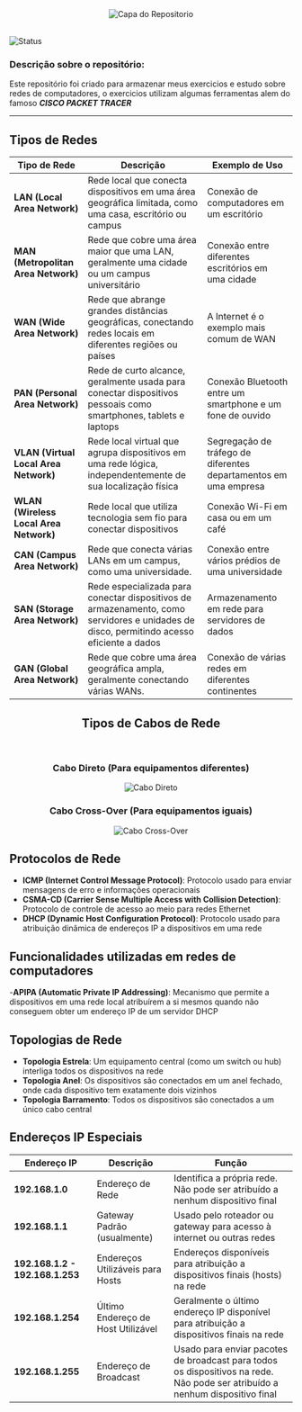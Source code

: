 <div align="center">
  <img src="https://github.com/user-attachments/assets/b27b4e22-0917-42a6-a002-37a7ff385318" alt="Capa do Repositorio">
</div>

<br>

![Status](http://img.shields.io/static/v1?label=STATUS&message=ESTUDANDO&color=yellow&style=for-the-badge)

### Descrição sobre o repositório: 

Este repositório foi criado para armazenar meus exercicios e estudo sobre redes de computadores, o exercicios utilizam algumas ferramentas alem do famoso ***CISCO PACKET TRACER***

<hr>

## Tipos de Redes

| **Tipo de Rede** | **Descrição**                                            | **Exemplo de Uso**                                  |
|------------------|----------------------------------------------------------|-----------------------------------------------------|
| **LAN (Local Area Network)** | Rede local que conecta dispositivos em uma área geográfica limitada, como uma casa, escritório ou campus | Conexão de computadores em um escritório           |
| **MAN (Metropolitan Area Network)** | Rede que cobre uma área maior que uma LAN, geralmente uma cidade ou um campus universitário | Conexão entre diferentes escritórios em uma cidade  |
| **WAN (Wide Area Network)** | Rede que abrange grandes distâncias geográficas, conectando redes locais em diferentes regiões ou países | A Internet é o exemplo mais comum de WAN           |
| **PAN (Personal Area Network)** | Rede de curto alcance, geralmente usada para conectar dispositivos pessoais como smartphones, tablets e laptops | Conexão Bluetooth entre um smartphone e um fone de ouvido |
| **VLAN (Virtual Local Area Network)** | Rede local virtual que agrupa dispositivos em uma rede lógica, independentemente de sua localização física | Segregação de tráfego de diferentes departamentos em uma empresa |
| **WLAN (Wireless Local Area Network)** | Rede local que utiliza tecnologia sem fio para conectar dispositivos | Conexão Wi-Fi em casa ou em um café                |
| **CAN (Campus Area Network)** | Rede que conecta várias LANs em um campus, como uma universidade. | Conexão entre vários prédios de uma universidade    |
| **SAN (Storage Area Network)** | Rede especializada para conectar dispositivos de armazenamento, como servidores e unidades de disco, permitindo acesso eficiente a dados | Armazenamento em rede para servidores de dados      |
| **GAN (Global Area Network)** | Rede que cobre uma área geográfica ampla, geralmente conectando várias WANs. | Conexão de várias redes em diferentes continentes   |

<div align="center">

## Tipos de Cabos de Rede </h1>

<br>

### Cabo Direto (Para equipamentos diferentes)
![Cabo Direto](http://convexnet.com.br/wp-content/uploads/2017/07/cabo_crossover2.jpg)

### Cabo Cross-Over (Para equipamentos iguais)
![Cabo Cross-Over](https://convexnet.com.br/wp-content/uploads/2017/07/cabo_crossover1.jpg)

</div>

## Protocolos de Rede

- **ICMP (Internet Control Message Protocol)**: Protocolo usado para enviar mensagens de erro e informações operacionais
- **CSMA-CD (Carrier Sense Multiple Access with Collision Detection)**: Protocolo de controle de acesso ao meio para redes Ethernet
- **DHCP (Dynamic Host Configuration Protocol)**: Protocolo usado para atribuição dinâmica de endereços IP a dispositivos em uma rede

## Funcionalidades utilizadas em redes de computadores

-**APIPA (Automatic Private IP Addressing)**: Mecanismo que permite a dispositivos em uma rede local atribuírem a si mesmos quando não conseguem obter um endereço IP de um servidor DHCP

## Topologias de Rede

- **Topologia Estrela**: Um equipamento central (como um switch ou hub) interliga todos os dispositivos na rede
- **Topologia Anel**: Os dispositivos são conectados em um anel fechado, onde cada dispositivo tem exatamente dois vizinhos
- **Topologia Barramento**: Todos os dispositivos são conectados a um único cabo central

## Endereços IP Especiais

| **Endereço IP**       | **Descrição**                    | **Função**                                                                                     |
|-----------------------|----------------------------------|------------------------------------------------------------------------------------------------|
| **192.168.1.0**       | Endereço de Rede                 | Identifica a própria rede. Não pode ser atribuído a nenhum dispositivo final                   |
| **192.168.1.1**       | Gateway Padrão (usualmente)      | Usado pelo roteador ou gateway para acesso à internet ou outras redes                          |
| **192.168.1.2 - 192.168.1.253** | Endereços Utilizáveis para Hosts | Endereços disponíveis para atribuição a dispositivos finais (hosts) na rede                    |
| **192.168.1.254**     | Último Endereço de Host Utilizável | Geralmente o último endereço IP disponível para atribuição a dispositivos finais na rede       |
| **192.168.1.255**     | Endereço de Broadcast            | Usado para enviar pacotes de broadcast para todos os dispositivos na rede. Não pode ser atribuído a nenhum dispositivo final |



